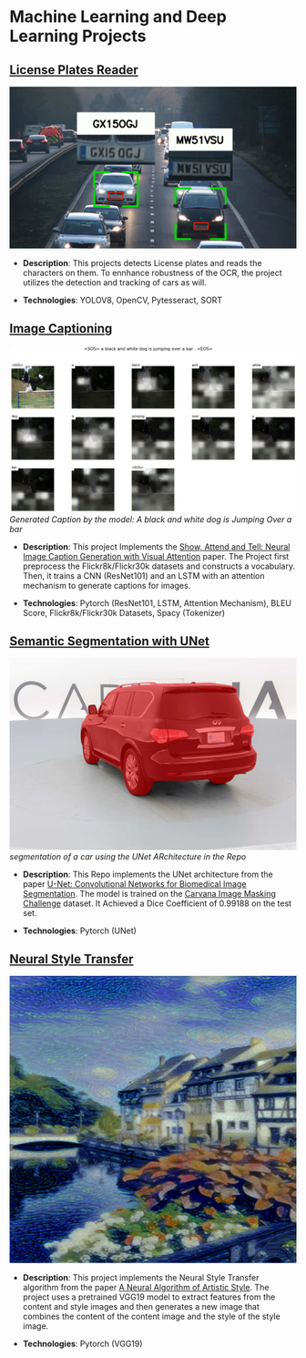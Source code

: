 # Machine Learning and Deep Learning Projects

## [License Plates Reader](https://github.com/yousefelsharkawy/ML_DL_projects/tree/main/License_plate_reader)

![License Plates Reader Demo](License_plate_reader/assets/license_plate_intro.jpg)

- **Description**: This projects detects License plates and reads the characters on them. To ennhance robustness of the OCR, the project utilizes the detection and tracking of cars as will.

- **Technologies**: YOLOV8, OpenCV, Pytesseract, SORT

## [Image Captioning](https://github.com/yousefelsharkawy/ML_DL_projects/tree/main/Image_captioning)

![Image Captioning Demo](Image_captioning/assets/main_1.jpg)
*Generated Caption by the model: A black and white dog is Jumping Over a bar*

- **Description**: This project Implements the [Show, Attend and Tell: Neural Image Caption Generation with Visual Attention](https://arxiv.org/abs/1502.03044) paper. The Project first preprocess the Flickr8k/Flickr30k datasets and constructs a vocabulary. Then, it trains a CNN (ResNet101) and an LSTM with an attention mechanism to generate captions for images.

- **Technologies**: Pytorch (ResNet101, LSTM, Attention Mechanism), BLEU Score, Flickr8k/Flickr30k Datasets, Spacy (Tokenizer)

## [Semantic Segmentation with UNet](https://github.com/yousefelsharkawy/ML_DL_projects/tree/main/Semantic%20Segmentation%20UNet)

![main image](Semantic_Segmentation_UNet\assets\main.png)
*segmentation of a car using the UNet ARchitecture in the Repo*

- **Description**: This Repo implements the UNet architecture from the paper [U-Net: Convolutional Networks for Biomedical Image Segmentation](https://arxiv.org/abs/1505.04597). The model is trained  on the [Carvana Image Masking Challenge](https://www.kaggle.com/c/carvana-image-masking-challenge) dataset. It Achieved a Dice Coefficient of 0.99188 on the test set.

- **Technologies**: Pytorch (UNet)


## [Neural Style Transfer](https://github.com/yousefelsharkawy/ML_DL_projects/tree/main/Neural_Style_Transfer)

![main image](Neural_Style_Transfer\assets\output1.png)

- **Description**: This project implements the Neural Style Transfer algorithm from the paper [A Neural Algorithm of Artistic Style](https://arxiv.org/abs/1508.06576). The project uses a pretrained VGG19 model to extract features from the content and style images and then generates a new image that combines the content of the content image and the style of the style image.

- **Technologies**: Pytorch (VGG19)

